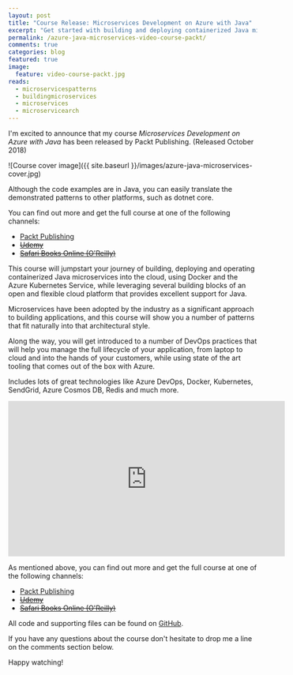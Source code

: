 ```yaml
---
layout: post
title: "Course Release: Microservices Development on Azure with Java"
excerpt: "Get started with building and deploying containerized Java microservices on Microsoft Azure with Docker and Kubernetes"
permalink: /azure-java-microservices-video-course-packt/
comments: true
categories: blog
featured: true
image:
  feature: video-course-packt.jpg
reads:
  - microservicespatterns
  - buildingmicroservices
  - microservices
  - microservicearch
---
```


I'm excited to announce that my course *Microservices Development on Azure with Java* has been released by Packt Publishing. (Released October 2018)

![Course cover image]({{ site.baseurl }}/images/azure-java-microservices-cover.jpg)

Although the code examples are in Java, you can easily translate the demonstrated patterns to other platforms, such as dotnet core.

You can find out more and get the full course at one of the following channels:

- [Packt Publishing](https://www.packtpub.com/virtualization-and-cloud/microservices-development-azure-java-video)
- ~~[Udemy](https://www.udemy.com/microservices-development-on-azure-with-java/)~~
- ~~[Safari Books Online (O'Reilly)](https://www.oreilly.com/library/view/microservices-development-on/9781789808858/)~~

This course will jumpstart your journey of building, deploying and operating containerized Java microservices into the cloud, using Docker and the Azure Kubernetes Service, while leveraging several building blocks of an open and flexible cloud platform that provides excellent support for Java.

Microservices have been adopted by the industry as a significant approach to building applications, and this course will show you a number of patterns that fit naturally into that architectural style.

Along the way, you will get introduced to a number of DevOps practices that will help you manage the full lifecycle of your application, from laptop to cloud and into the hands of your customers, while using state of the art tooling that comes out of the box with Azure.

Includes lots of great technologies like Azure DevOps, Docker, Kubernetes, SendGrid, Azure Cosmos DB, Redis and much more.

<p><iframe width="560" height="315" src="https://www.youtube-nocookie.com/embed/aB3OzV0HlIM" frameborder="0" allow="accelerometer; autoplay; encrypted-media; gyroscope; picture-in-picture" allowfullscreen></iframe></p>

As mentioned above, you can find out more and get the full course at one of the following channels:

- [Packt Publishing](https://www.packtpub.com/virtualization-and-cloud/microservices-development-azure-java-video)
- ~~[Udemy](https://www.udemy.com/microservices-development-on-azure-with-java/)~~
- ~~[Safari Books Online (O'Reilly)](https://www.oreilly.com/library/view/microservices-development-on/9781789808858/)~~

All code and supporting files can be found on [GitHub](https://github.com/PacktPublishing/Microservices-Development-on-Azure-with-Java).

If you have any questions about the course don't hesitate to drop me a line on the comments section below.

Happy watching!